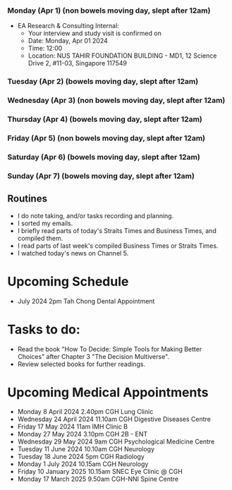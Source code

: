 ### Monday (Apr 1) (non bowels moving day, slept after 12am)
- EA Research & Consulting Internal:
    - Your interview and study visit is confirmed on
    - Date: Monday, Apr 01 2024
    - Time: 12:00
    - Location: NUS TAHIR FOUNDATION BUILDING - MD1, 12 Science Drive 2, #11-03, Singapore 117549 


### Tuesday (Apr 2) (bowels moving day, slept after 12am)


### Wednesday (Apr 3) (non bowels moving day, slept after 12am)


### Thursday (Apr 4) (bowels moving day, slept after 12am)


### Friday (Apr 5) (non bowels moving day, slept after 12am)


### Saturday (Apr 6) (bowels moving day, slept after 12am)


### Sunday (Apr 7) (bowels moving day, slept after 12am)



## Routines
- I do note taking, and/or tasks recording and planning.
- I sorted my emails.
- I briefly read parts of today's Straits Times and Business Times, and compiled them.
- I read parts of last week's compiled Business Times or Straits Times.
- I watched today's news on Channel 5.

# Upcoming Schedule
- July 2024 2pm Tah Chong Dental Appointment

# Tasks to do:
- Read the book "How To Decide: Simple Tools for Making Better Choices" after Chapter 3 "The Decision Multiverse".
- Review selected books for further readings.

# Upcoming Medical Appointments
- Monday 8 April 2024 2.40pm CGH Lung Clinic
- Wednesday 24 April 2024 11.10am CGH Digestive Diseases Centre
- Friday 17 May 2024 11am IMH Clinic B
- Monday 27 May 2024 3.10pm CGH 2B - ENT
- Wednesday 29 May 2024 9am CGH Psychological Medicine Centre
- Tuesday 11 June 2024 10.10am CGH Neurology
- Tuesday 18 June 2024 5pm CGH Radiology
- Monday 1 July 2024 10.15am CGH Neurology
- Friday 10 January 2025 10.15am SNEC Eye Clinic @ CGH
- Monday 17 March 2025 9.50am CGH-NNI Spine Centre